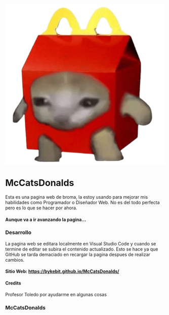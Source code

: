 ![banner](https://raw.githubusercontent.com/BykeBit/McCatsDonalds/refs/heads/main/Gatito%20McDonald's.png)

# McCatsDonalds
Esta es una pagina web de broma, la estoy usando para mejorar mis habilidades como Programador o Diseñador Web. No es del todo perfecta pero es lo que se hacer por ahora. 
#### Aunque va a ir avanzando la pagina...


### Desarrollo
La pagina web se editara localmente en Visual Studio Code y cuando se termine de editar se subira el contenido actualizado. Esto se hace ya que GitHub se tarda demaciado en recargar la pagina despues de realizar cambios.

#### Sitio Web: https://bykebit.github.io/McCatsDonalds/

#### Credits
Profesor Toledo por ayudarme en algunas cosas


### McCatsDonalds 
